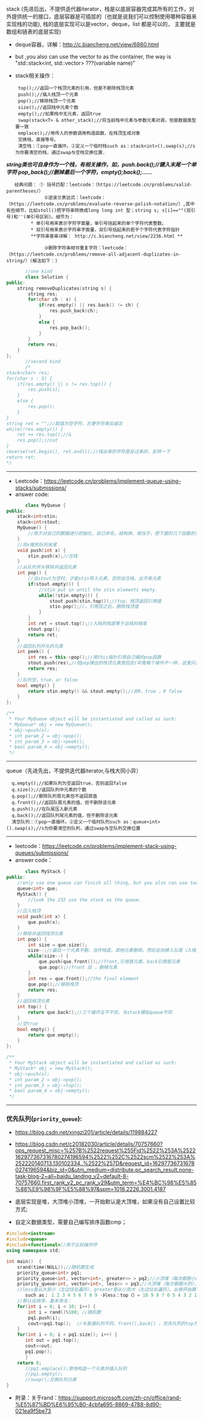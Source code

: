 stack (先进后出，不提供迭代器iterator，栈是以底层容器完成其所有的工作，对外提供统一的接口，底层容器是可插拔的（也就是说我们可以控制使用哪种容器来实现栈的功能),
       栈的底层实现可以是vector，deque，list 都是可以的， 主要就是数组和链表的底层实现)
* deque容器，详解：http://c.biancheng.net/view/6860.html
* but ,you also can use the vector to as the container, the way is "std::stack<int, std::vector<int>> ???(variable name)" 
* stack相关操作：
       
       top();//返回一个栈顶元素的引用，但是不删除栈顶元素
       push();//插入栈顶一个元素
       pop();//移除栈顶一个元素
       size();//返回栈中元素个数
       empty();//如果栈中无元素，返回true
       swap(stack<T> & other_stack);//将当前栈中元素与参数元素对调，但是数据类型要一致
       emplace();//用传入的参数调用构造函数，在栈顶生成对象
       交换栈，直接等号。
       清空栈：①pop一直循环。②定义一个临时栈such as：stack<int>().swap(s);//s为你要清空的栈，通过swap与空栈交换位置.
       
***string类也可自身作为一个栈，有相关操作，如，push.back();//键入末尾一个单字符  pop_back();//删掉最后一个字符，empty();back();......***
       
       经典问题： ① 括号匹配：leetcode：（https://leetcode.cn/problems/valid-parentheses/）
                  ②逆波兰表达式：leetcode：（https://leetcode.cn/problems/evaluate-reverse-polish-notation/）,其中有些细节，比如stoll()把字符串转换成long long int 型；string s; s[i]==""(双引号)和''(单引号区别)。细节为：
             * 单引号用来表示字符字面量，单引号括起来的单个字符代表整数。
             * 双引号用来表示字符串字面量，双引号括起来的若干个字符代表字符指针
             **字符串客串详解： http://c.biancheng.net/view/2236.html **
       
                  ③删除字符串相邻重复字符：leetcode：（https://leetcode.cn/problems/remove-all-adjacent-duplicates-in-string/）(解法如下：)
```c++
       //one kind
       class Solution {
public:
    string removeDuplicates(string s) {
        string res;
        for(char ch : s) {
            if(res.empty() || res.back() != ch) {
                res.push_back(ch);
            }
            else {
                res.pop_back();
            }
        }
        return res;
    }
};
       //second kind
       /*
stack<char> res;
for(char s : S) {
    if(res.empty() || s != res.top()) {
        res.push(s);
    }
    else {
        res.pop();
    }
}
string ret = "";//赋值为空字符，方便字符串加减法
while(!res.empty()) {
    ret += res.top();//&
    res.pop();//cut
}
reverse(ret.begin(), ret.end());//栈出来的字符是反过来的，反转一下
return ret;
*/
```
       
---
* Leetcode：https://leetcode.cn/problems/implement-queue-using-stacks/submissions/
* answer code:
```c++
       class MyQueue {
public:
    stack<int>stin;
    stack<int>stout;
    MyQueue() {
        //用于对自己的数据进行初始化，自己命名，结构体，相当于，把下面的几个函数封包进去，隐藏实现，初始化。MyQueue que = new MyQueue();//such as： A *obj = new A();  //使用 new 创建对象
    }
    //将x推到队列末尾
    void push(int x) {
        stin.push(x);//压栈
    }
    //从队列开头移除并返回元素
    int pop() {
        //当stout为空时，才能stin导入元素，否则会压栈，出不来元素
        if(stout.empty()) {
            //stin put in until the stin elements empty.
            while(!stin.empty()) {
                stout.push(stin.top());//top，栈顶返回引用值
                stin.pop();//，引用完之后，删除栈顶值
            }
        }
        int ret = stout.top();//入栈的栈底等于出栈的栈尾
        stout.pop();
        return ret;
    }
    //返回队列开头的元素
    int peek() {
        int res = this->pop();//用this指针引用自己编的pop函数
        stout.push(res);//把pop弹出的栈顶元素放回去(毕竟每个操作不一样，这里只是返回，不要删除，但是要经过pop函数，所以，删在补)
        return res;
    }
    //队列空，true，or false
    bool empty() {
        return stin.empty() && stout.empty();//非0，true ，0 false
    }
};

/**
 * Your MyQueue object will be instantiated and called as such:
 * MyQueue* obj = new MyQueue();
 * obj->push(x);
 * int param_2 = obj->pop();
 * int param_3 = obj->peek();
 * bool param_4 = obj->empty();
 */
```
---
 
 
queue（先进先出，不提供迭代器iterator,与栈大同小异）
       
      q.empty();//如果队列为空返回true，否则返回false
      q.size();//返回队列中元素的个数
      q.pop();//删除队列首元素但不返回其值
      q.front();//返回队首元素的值，但不删除该元素
      q.push();//在队尾压入新元素
      q.back();//返回队列尾元素的值，但不删除该元素
      清空队列：①pop一直循环。②定义一个临时队列such as：queue<int>().swap(s);//s为你要清空的队列，通过swap与空队列交换位置


---
* leetcode：https://leetcode.cn/problems/implement-stack-using-queues/submissions/
* answer code：
```c++
       class MyStack {
public:
    //only use one queue can finish all thing, but you also can use two queue, the second queue will be used to copy the queue1 except the final element.
    queue<int> que;
    MyStack() {
        //look the 232 use the stack as the queue.
    }
    //压入栈顶
    void push(int x) {
        que.push(x);
    }
    //移除并返回栈顶元素
    int pop() {
        int size = que.size();
        size--;//最后一个元素不删，当作栈底，其他元素删除，然后反向移入队尾（入栈）
        while(size--) {
            que.push(que.front());//front,引用首元素，back引用尾元素
            que.pop();//front 后 ，删掉元素
        }
        int res = que.front();//the final element
        que.pop();//移除栈顶
        return res;
    }
    //返回栈顶元素
    int top() {
        return que.back();//三个操作互不干扰，与stack模拟queue不同
    }
    //空true
    bool empty() {
        return que.empty();
    }
};

/**
 * Your MyStack object will be instantiated and called as such:
 * MyStack* obj = new MyStack();
 * obj->push(x);
 * int param_2 = obj->pop();
 * int param_3 = obj->top();
 * bool param_4 = obj->empty();
 */
``` 
---

### 优先队列(`priority_queue`):
* https://blog.csdn.net/xingzi201/article/details/119884227
* https://blog.csdn.net/c20182030/article/details/70757660?ops_request_misc=%257B%2522request%255Fid%2522%253A%2522162977367316780274196594%2522%252C%2522scm%2522%253A%252220140713.130102334..%2522%257D&request_id=162977367316780274196594&biz_id=0&utm_medium=distribute.pc_search_result.none-task-blog-2~all~baidu_landing_v2~default-8-70757660.first_rank_v2_pc_rank_v29&utm_term=%E4%BC%98%E5%85%88%E9%98%9F%E5%88%97&spm=1018.2226.3001.4187

* 底层实现是堆，大顶堆小顶堆，一开始默认是大顶堆，如果没有自己设置比较方式;
* 自定义数据类型，需要自己编写排序函数cmp；
       
```c++
#include<iostream>
#include<queue>
#include<functional>//用于比较操作符       
using namespace std;

int main()  {
    srand(time(NULL));//随机数生成
    priority_queue<int> pq1;
    priority_queue<int, vector<int>, greater<> > pq2;//小顶堆（每次都删小的）。
    priority_queue<int, vector<int>, less<> > pq3;//大顶堆（每次都删大的），后面两个加上。后面两个可省略，默认为大顶堆，实现容器为vector   
    //less是从大到小（左边往右遍历），greater是从小到大（左边往右遍历）。从根开始算（数组头）
       such as： 1 2 3 4 5 6 7 8 9 -》less：top（）= 10 9 8 7 6 5 4 3 2 1 ；greater:top（）= 1 2 3 4 5 6 7 8 9;(pop按照这个顺序pop)，堆头应该在（若顺序表）数组头，top等操作在数组尾。
    //默认会排序，基本用法：
    for(int i = 0; i < 10; i++) {
        int i = rand()%100; //随机数
        pq1.push(i);
        cout<<pq1.top();  //与普通队列不同，front(),back() ，优先队列的top为顶部（前为出口）                               
    }
    for(int i = 0; i < pq1.size(); i++) {
       int out = pq1.top();
       cout<<out;
       pq1.pop();
       }
    return 0;
       //pq1.emplace();原地构造一个元素并插入队列
       //pq1.empty();
       //swap();交换队列元素
}       
```
* 附录：关于rand：https://support.microsoft.com/zh-cn/office/rand-%E5%87%BD%E6%95%B0-4cbfa695-8869-4788-8d90-021ea9f5be73       
